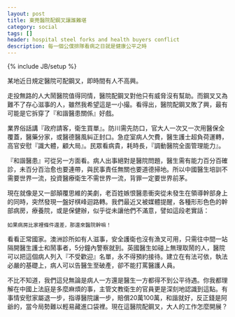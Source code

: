 ```yaml
---
layout: post
title: 東莞醫院配鋼叉讓誰難堪
category: social
tags: []
header: hospital steel forks and health buyers conflict
description: 每一個公僕排隊看病之日就是健康公平之時
---
```

{% include JB/setup %}

某地近日規定醫院可配鋼叉，即時間有人不高興。

走投無路的人大鬧醫院值得同情，醫院配鋼叉對他只有威脅沒有幫助。而鋼叉又為難不了存心滋事的人，雖然我希望這是一小撮。看得出，醫院配鋼叉敗了興，最有可能是它拆穿了『和諧醫患關係』好戲。

業界俗話講『政府請客，衛生買單』。防川需先防口，官大人一次又一次用醫保全覆蓋，醫藥分家，或醫德醫風糾正封口。急症室病人欠費，醫生護士超負荷運轉，高官安慰『識大體，顧大局』。民眾看病貴，耗時長，『調動醫院全面管理能力』。

『和諧醫患』可從另一方面看。病人出事絕對是醫院問題，醫生需有能力百分百確診，未百分百治愈也要連帶，與民事責任無關也要道德掃地。所以中國醫生培訓不需要世界一流，投資醫療衛生不需世界一流，背罪一定要世界前茅。

現在就像是又一部顛覆思維的美劇，老百姓嫉恨醫患衝突從未發生在領導幹部身上的同時，突然發現一盤好棋峰迴路轉。我們最近又被媒體提醒，各種形形色色的幹部病房，療養院，或是保健辦，似乎從未讓他們不滿意，譬如這段老實話：

	如果病房比家裡條件還差，那還來醫院幹嘛！

看看正常國家。澳洲診所如有人滋事，安全護衛也沒有漁叉可用，只需往中間一站隔開醫生護士和鬧事者，5分鐘內警察就到。英國醫生如碰上無理取鬧的人，醫院可以把這個病人列入『不受歡迎』名單，永不得預約接待。建立在有法可依，執法必嚴的基礎上，病人可以告醫生至破產，卻不能打罵醫護人員。

不比不知道，我們這兒無論是病人一方還是醫生一方都得不到公平待遇。你我都理解在中國上法庭是多麼麻煩的事，主管文教衛生的官員更是深刻地認識到這點。有事情安慰家屬退一步，指導醫院讓一步，賠償20萬100萬，和諧就好，反正錢是阿爺的，當今局勢難以輕易藏進口袋裡。現在這醫院配鋼叉，大人的工作怎麼開展？